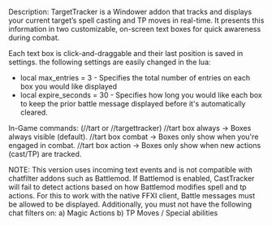 Description:
TargetTracker is a Windower addon that tracks and displays your current target’s spell casting and TP moves in real-time. It presents this information in two customizable, on-screen text boxes for quick awareness during combat.

Each text box is click-and-draggable and their last position is saved in settings. the following settings are easily changed in the lua:
- local max_entries = 3 - Specifies the total number of entries on each box you would like displayed
- local expire_seconds = 30 - Specifies how long you would like each box to keep the prior battle message displayed before it's automatically cleared.

In-Game commands: (//tart or //targettracker)
//tart box always → Boxes always visible (default).
//tart box combat → Boxes only show when you're engaged in combat.
//tart box action → Boxes only show when new actions (cast/TP) are tracked.


NOTE: This version uses incoming text events and is not compatible with chatfilter addons such as Battlemod. If Battlemod is enabled, CastTracker will fail to detect actions based on how Battlemod modifies spell and tp actions.
For this to work with the native FFXI client, Battle messages must be allowed to be displayed. Additionally, you must not have the following chat filters on:
a) Magic Actions
b) TP Moves / Special abilities
